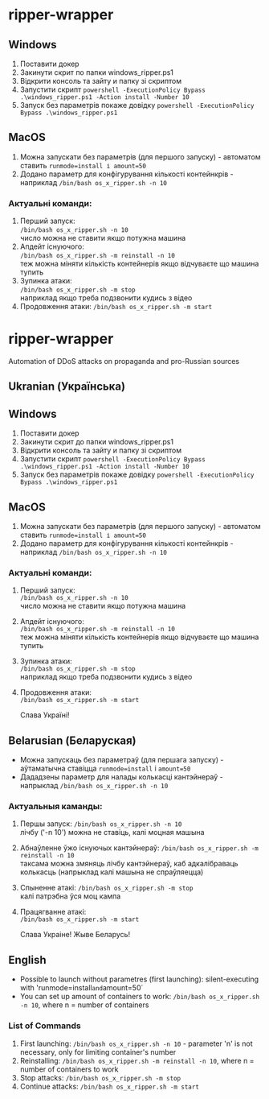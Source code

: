 # ripper-wrapper

## Windows
1. Поставити докер
2. Закинути скрит по папки windows_ripper.ps1
3. Відкрити консоль та зайту и папку зі скриптом
4. Запустити скрипт `powershell -ExecutionPolicy Bypass .\windows_ripper.ps1 -Action install -Number 10`
5. Запуск без параметрів покаже довідку `powershell -ExecutionPolicy Bypass .\windows_ripper.ps1`

## MacOS
1. Можна запускати без параметрів (для першого запуску) - автоматом ставить `runmode=install і amount=50`
2. Додано параметр для конфігурування кількості контейнкрів - наприклад `/bin/bash os_x_ripper.sh -n 10`

### Актуальні команди:
1. Перший запуск:  
   `/bin/bash os_x_ripper.sh -n 10`  
   число можна не ставити якщо потужна машина
2. Апдейт існуючого:  
   `/bin/bash os_x_ripper.sh -m reinstall -n 10`  
   теж можна міняти кількість контейнерів якщо відчуваєте що машина тупить
3. Зупинка атаки:  
   `/bin/bash os_x_ripper.sh -m stop`  
   наприклад якщо треба подзвонити кудись з відео
4. Продовження атаки:
   `/bin/bash os_x_ripper.sh -m start`

# ripper-wrapper
Automation of DDoS attacks on propaganda and pro-Russian sources
## Ukranian (Українська)

## Windows
1. Поставити докер
2. Закинути скрит до папки windows_ripper.ps1
3. Відкрити консоль та зайту и папку зі скриптом
4. Запустити скрипт `powershell -ExecutionPolicy Bypass .\windows_ripper.ps1 -Action install -Number 10`
5. Запуск без параметрів покаже довідку `powershell -ExecutionPolicy Bypass .\windows_ripper.ps1`

## MacOS
1. Можна запускати без параметрів (для першого запуску) - автоматом ставить `runmode=install і amount=50`
2. Додано параметр для конфігурування кількості контейнкрів - наприклад `/bin/bash os_x_ripper.sh -n 10`

### Актуальні команди:
1. Перший запуск:  
   `/bin/bash os_x_ripper.sh -n 10`  
   число можна не ставити якщо потужна машина
2. Апдейт існуючого:  
   `/bin/bash os_x_ripper.sh -m reinstall -n 10`  
   теж можна міняти кількість контейнерів якщо відчуваєте що машина тупить
3. Зупинка атаки:  
   `/bin/bash os_x_ripper.sh -m stop`  
   наприклад якщо треба подзвонити кудись з відео
4. Продовження атаки:  
   `/bin/bash os_x_ripper.sh -m start`
   
   Слава Україні!
   
   
## Belarusian (Беларуская)
- Можна запускаць без параметраў (для першага запуску) - аўтаматычна ставіцца `runmode=install` і `amount=50`
- Дададзены параметр для налады колькасці кантэйнераў - напрыклад `/bin/bash os_x_ripper.sh -n 10`

### Актуальныя каманды:
1. Першы запуск:
      `/bin/bash os_x_ripper.sh -n 10`  
   лічбу ('-n 10') можна не ставіць, калі моцная машына
2. Абнаўленне ўжо існуючых кантэйнераў:
      `/bin/bash os_x_ripper.sh -m reinstall -n 10`      
   таксама можна змяняць лічбу кантэйнераў, каб адкалібраваць колькасць (напрыклад калі машына не спраўляецца)
3. Спыненне атакі:
      `/bin/bash os_x_ripper.sh -m stop`      
   калі патрэбна ўся моц кампа
4. Працягванне атакі:  
   `/bin/bash os_x_ripper.sh -m start`
   
   Слава Украіне!
   Жыве Беларусь!
   
## English
   - Possible to launch without parametres (first launching): silent-executing with 'runmode=install` and `amount=50`
   - You can set up amount of containers to work: `/bin/bash os_x_ripper.sh -n 10`, where n = number of containers

### List of Commands
1. First launching: `/bin/bash os_x_ripper.sh -n 10` - parameter 'n' is not necessary, only for limiting container's number 
2. Reinstalling: `/bin/bash os_x_ripper.sh -m reinstall -n 10`, where n = number of containers to work
3. Stop attacks: `/bin/bash os_x_ripper.sh -m stop`
4. Continue attacks: `/bin/bash os_x_ripper.sh -m start`
